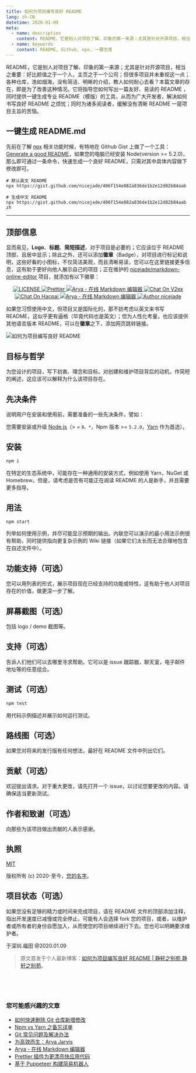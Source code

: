 ```yaml
---
title: 如何为项目编写良好 README
lang: zh-CN
datetime: 2020-01-09
meta:
  - name: description
    content: README，它是别人对项目了解、印象的第一来源；尤其是针对开源项目，相当之重要：好比颜值之于一个人，主页之于一个公司；但很多项目并未重视这一点；各种仓库，浩如烟海，没有简洁、明晰的介绍，教人如何耐心去看？本篇文章的存在，即是为了改善这种情况。它将指导您如何写出一篇友好、易读的 README ，同时提供一键生成专业 README（模版）的工具，从而为广大开发者，解决如何书写良好 README 之烦忧；同时为诸多阅读者，缓解没有清晰 README 一窥项目主旨的苦恼。
  - name: keywords
    content: README, Github, npx, 一键生成
---
```


README，它是别人对项目了解、印象的第一来源；尤其是针对开源项目，相当之重要：好比颜值之于一个人，主页之于一个公司；但很多项目并未重视这一点；各种仓库，浩如烟海，没有简洁、明晰的介绍，教人如何耐心去看？本篇文章的存在，即是为了改善这种情况。它将指导您如何写出一篇友好、易读的 README ，同时提供一键生成专业 README（模版）的工具，从而为广大开发者，解决如何书写良好 README 之烦忧；同时为诸多阅读者，缓解没有清晰 README 一窥项目主旨的苦恼。

## 一键生成 README.md

先前在了解 [npx](https://www.jeffjade.com/2019/12/11/160-how-to-use-npm-npx-tutorial/) 相关功能时候，有特地在 Github Gist 上做了一个工具：[Generate a good README](https://gist.github.com/nicejade/406f154e882a836de1b2e12d02b84aab)，如果您的电脑已经安装 Node(version >= 5.2.0)，那么即可通过一条命令，快速生成一个良好 README，只需对其中具体内容做下修改即可。

```
# 默认英文 README
npx https://gist.github.com/nicejade/406f154e882a836de1b2e12d02b84aab

# 生成中文 README
npx https://gist.github.com/nicejade/406f154e882a836de1b2e12d02b84aab zh
```

---

## 顶部信息

显而易见，**Logo**、**标题**、**简短描述**，对于项目是必要的；它应该位于 README 顶部，且居中显示；除此之外，还可以添加**徽章**（Badge），对项目进行标记和说明，这些好看的小图标，不仅简洁美观，而且清晰易读，您可以在这里链接更多信息，这有助于更好向他人展示自己的项目；正在维护的 [nicejade/markdown-online-editor](https://github.com/nicejade/markdown-online-editor) 项目，就添加有以下徽章：

<div align="center">  
 <a href="https://github.com/nicejade/markdown-online-editor">  
 <img src="https://img.shields.io/github/license/nicejade/markdown-online-editor.svg" alt="LICENSE">  
 </a>  
 <a href="https://site.lovejade.cn/post/5c16083e819ae45de1453caa">  
 <img src="https://img.shields.io/badge/code_style-prettier-ff69b4.svg?style=flat" alt="Prettier">  
 </a>  
 <a href="https://www.jeffjade.com/2019/05/31/155-arya-markdown-online-editor/">  
 <img src="https://img.shields.io/badge/chat-on%20blog-brightgreen.svg" alt="Arya - 在线 Markdown 编辑器">  
 </a>  
 <a href="https://v2ex.com/t/623128">  
 <img src="https://img.shields.io/badge/Chat-on%20v2ex-brightgreen.svg" alt="Chat On V2ex">  
 </a>  
 <a href="https://hacpai.com/article/1558270349379">  
 <img src="https://img.shields.io/badge/Chat-on%20hacpai-brightgreen.svg" alt="Chat On Hacpai">  
 </a>  
 <a href="https://weibo.com/aryamarkdown">  
 <img src="https://img.shields.io/badge/WeiBo-aryamarkdown-red.svg?style=flat" alt="Arya - 在线 Markdown 编辑器">  
 </a>  
 <a href="https://aboutme.lovejade.cn/?utm_source=github.com">  
 <img src="https://img.shields.io/badge/Author-nicejade-%23a696c8.svg" alt="Author nicejade">  
 </a>  
</div>  
  
如果您习惯使用中文，但项目又是国际化的，那不妨考虑以英文来书写 README，这似乎更有逼格（毕竟代码也是英文）；但为人性化考量，也应该提供其他语言版本 README，可以在**徽章**之下，添加网页跳转链接。

![如何为项目编写良好 README](https://user-images.githubusercontent.com/15773463/72075141-20cc6600-332e-11ea-8829-b42cdf61d12b.png)

## 目标与哲学

为您设计的项目，写下初衷、理念和目标。对创建和维护项目背后的动机，作简短的阐述，这应该可以解释为什么该项目存在。

## 先决条件

说明用户在安装和使用前，需要准备的一些先决条件，譬如：

您需要安装或升级 [Node.js](https://nodejs.org/en/)（> = `8。*`，Npm 版本 >= `5.2.0`，[Yarn](https://www.jeffjade.com/2017/12/30/135-npm-vs-yarn-detial-memo/) 作为首选）。

## 安装

```bash
npm i
```

在特定的生态系统中，可能存在一种通用的安装方式，例如使用 Yarn，NuGet 或 Homebrew。但是，请考虑是否有可能正在阅读 README 的人是新手，并且需要更多指导。

## 用法

```bash
npm start
```

列举如何使用示例，并尽可能显示预期的输出。内联您可以演示的最小用法示例很有帮助，同时提供指向更复杂示例的 Wiki 链接（如果它们太长而无法合理地包含在自述文件中）。

## 功能支持（可选）

您可以用列表的形式，展示项目现在已经支持的功能或特性，这有助于他人对项目存在的价值，做更深一步了解。

## 屏幕截图（可选）

包括 logo / demo 截图等。

## 支持（可选）

告诉人们他们可以去哪里寻求帮助。它可以是 issue 跟踪器，聊天室，电子邮件地址等的任意组合。

## 测试（可选）

```bash
npm test
```

用代码示例描述并展示如何运行测试。

## 路线图（可选）

如果您对将来的发行版有任何想法，最好在 README 文件中列出它们。

## 贡献（可选）

欢迎提出请求。对于重大更改，请先打开一个 issue，以讨论您要更改的内容。请确保适当更新测试。

## 作者和致谢（可选）

向那些为该项目做出贡献的人表示感谢。

## 执照

[MIT](http://opensource.org/licenses/MIT)

版权所有 (c) 2020-至今，[您的名字](you-website-url)。

## 项目状态（可选）

如果您没有足够的精力或时间来完成项目，请在 README 文件的顶部添加注释，指出开发速度已减慢或完全停止。可能有人会选择 fork 您的项目，或者，以维护者或所有者的身份自愿加入，从而使您的项目继续进行下去。您也可以明确要求维护者。

于深圳.福田 @2020.01.09

> 原文首发于个人最新博客：[如何为项目编写良好 README | 静轩之别苑 静轩之别苑](https://quickapp.lovejade.cn/how-to-write-a-good-readme-for-your-project/)。

<ArticleList />
<br>
<br>
<br>
<Advertisement />

### 您可能感兴趣的文章

- [如何快速删除 Git 仓库新增修改](https://main.lovejade.cn/zh/article/how-to-quickly-delete-git-repository-new-changes.html)
- [Npm vs Yarn 之备忘详单](https://www.jeffjade.com/2017/12/30/135-npm-vs-yarn-detial-memo/)
- [Git 常见问题及解决办法](https://quickapp.lovejade.cn/git-common-problems-and-solutions/)
- [为高效而生：Arya Jarvis](https://www.jeffjade.com/2019/08/25/156-arya-jarvis-born-for-efficiency/)
- [Arya - 在线 Markdown 编辑器](https://www.jeffjade.com/2019/05/31/155-arya-markdown-online-editor/)
- [Prettier 插件为更漂亮快应用代码](https://www.jeffjade.com/2019/02/02/150-prettier-quickapp-plugin/)
- [基于 Puppeteer 构建简易机器人](https://www.jeffjade.com/2019/06/14/156-puppeteer-robot/)

